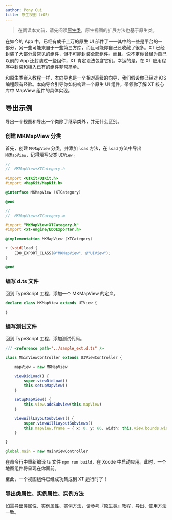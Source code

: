 ```yaml
---
author: Pony Cui
title: 原生视图（iOS）
---
```


> 在阅读本文前，请先阅读[原生类](./guide-ios-ext-regular.md)，原生视图的扩展方法也基于原生类。

在如今的 App 中，已经有成千上万的原生 UI 部件了——其中的一些是平台的一部分，另一些可能来自于一些第三方库，而且可能你自己还收藏了很多。XT 已经封装了大部分最常见的组件，但不可能封装全部组件。而且，说不定你曾经为自己以前的 App 还封装过一些组件，XT 肯定没法包含它们。幸运的是，在 XT 应用程序中封装和植入已有的组件非常简单。

和原生类嵌入教程一样，本向导也是一个相对高级的向导，我们假设你已经对 iOS 编程颇有经验。本向导会引导你如何构建一个原生 UI 组件，带领你了解 XT 核心库中 MapView 组件的具体实现。

## 导出示例

导出一个视图和导出一个类除了继承类外，并无什么区别。

### 创建 MKMapView 分类

首先，创建 `MKMapView` 分类，并添加 `load` 方法，在 `load` 方法中导出 `MKMapView`，记得填写父类 `UIView` 。

```objective-c
//
//  MKMapView+XTCategory.h

#import <UIKit/UIKit.h>
#import <MapKit/MapKit.h>

@interface MKMapView (XTCategory)

@end
```

```objective-c
//
//  MKMapView+XTCategory.m

#import "MKMapView+XTCategory.h"
#import <xt-engine/EDOExporter.h>

@implementation MKMapView (XTCategory)

+ (void)load {
    EDO_EXPORT_CLASS(@"MKMapView", @"UIView");
}

@end
```

### 编写 d.ts 文件

回到 TypeScript 工程，添加一个 MKMapView 的定义。

```typescript
declare class MKMapView extends UIView {

}
```

### 编写测试文件

回到 TypeScript 工程，添加测试代码。

```typescript
/// <reference path="../sample_ext.d.ts" />

class MainViewController extends UIViewController {

    mapView = new MKMapView

    viewDidLoad() {
        super.viewDidLoad()
        this.setupMapView()
    }

    setupMapView() {
        this.view.addSubview(this.mapView)
    }

    viewWillLayoutSubviews() {
        super.viewWillLayoutSubviews()
        this.mapView.frame = { x: 0, y: 66, width: this.view.bounds.width, height: this.view.bounds.height - 66 }
    }

}

global.main = new MainViewController
```

在命令行中重新编译 ts 文件 `npm run build`，在 Xcode 中启动应用。此时，一个地图组件将呈现在你面前。

至此，一个视图组件已经成功集成到 XT 运行时了！

### 导出类属性、实例属性、实例方法

如需导出类属性、实例属性、实例方法，请参考[『原生类』](./guide-ios-ext-regular.md)教程，导出、使用方法一致。